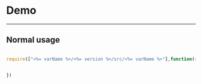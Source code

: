 # Demo

---

## Normal usage

````javascript

require(["<%= varName %>/<%= version %>/src/<%= varName %>"],function(<%= varName %>){


})

````


